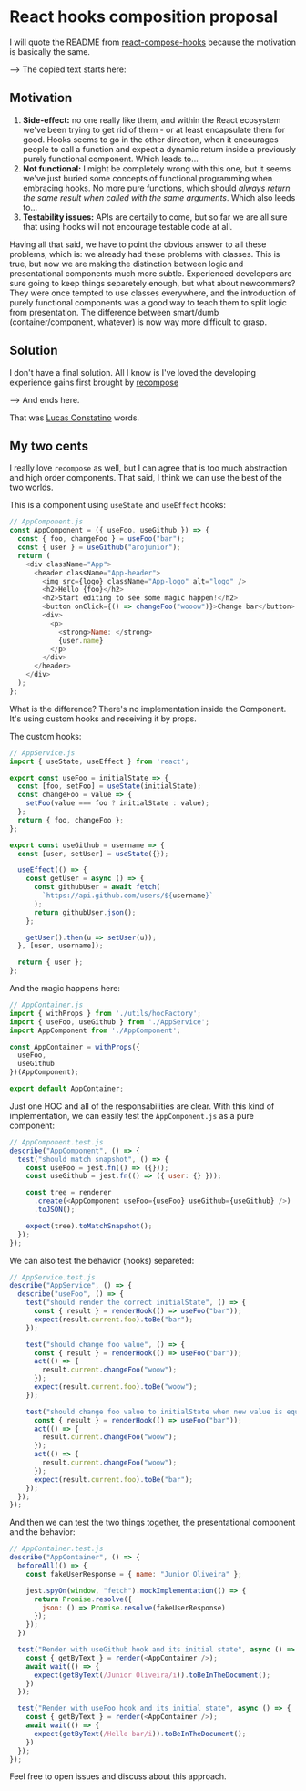 # React hooks composition proposal

I will quote the README from [react-compose-hooks](https://github.com/lucasconstantino/react-compose-hooks) because the motivation is basically the same.

--> The copied text starts here:

## Motivation

1. **Side-effect:** no one really like them, and within the React ecosystem we've been trying to get rid of them - or at least encapsulate them for good. Hooks seems to go in the other direction, when it encourages people to call a function and expect a dynamic return inside a previously purely functional component. Which leads to...
2. **Not functional:** I might be completely wrong with this one, but it seems we've just buried some concepts of functional programming when embracing hooks. No more pure functions, which should _always return the same result when called with the same arguments_. Which also leeds to...
3. **Testability issues:** APIs are certaily to come, but so far we are all sure that using hooks will not encourage testable code at all.

Having all that said, we have to point the obvious answer to all these problems, which is: we already had these problems with classes. This is true, but now we are making the distinction between logic and presentational components much more subtle. Experienced developers are sure going to keep things separetely enough, but what about newcommers? They were once tempted to use classes everywhere, and the introduction of purely functional components was a good way to teach them to split logic from presentation. The difference between smart/dumb (container/component, whatever) is now way more difficult to grasp.

## Solution

I don't have a final solution. All I know is I've loved the developing experience gains first brought by [recompose](https://github.com/acdlite/recompose)

--> And ends here.

That was [Lucas Constatino](https://github.com/lucasconstantino) words.

## My two cents

I really love `recompose` as well, but I can agree that is too much abstraction and high order components.
That said, I think we can use the best of the two worlds.

This is a component using `useState` and `useEffect` hooks:

```javascript
// AppComponent.js
const AppComponent = ({ useFoo, useGithub }) => {
  const { foo, changeFoo } = useFoo("bar");
  const { user } = useGithub("arojunior");
  return (
    <div className="App">
      <header className="App-header">
        <img src={logo} className="App-logo" alt="logo" />
        <h2>Hello {foo}</h2>
        <h2>Start editing to see some magic happen!</h2>
        <button onClick={() => changeFoo("wooow")}>Change bar</button>
        <div>
          <p>
            <strong>Name: </strong>
            {user.name}
          </p>
        </div>
      </header>
    </div>
  );
};
```

What is the difference? There's no implementation inside the Component. It's using custom hooks and receiving it by props.

The custom hooks:

```javascript
// AppService.js
import { useState, useEffect } from 'react';

export const useFoo = initialState => {
  const [foo, setFoo] = useState(initialState);
  const changeFoo = value => {
    setFoo(value === foo ? initialState : value);
  };
  return { foo, changeFoo };
};

export const useGithub = username => {
  const [user, setUser] = useState({});

  useEffect(() => {
    const getUser = async () => {
      const githubUser = await fetch(
        `https://api.github.com/users/${username}`
      );
      return githubUser.json();
    };

    getUser().then(u => setUser(u));
  }, [user, username]);

  return { user };
};
```

And the magic happens here:

```javascript
// AppContainer.js
import { withProps } from './utils/hocFactory';
import { useFoo, useGithub } from './AppService';
import AppComponent from './AppComponent';

const AppContainer = withProps({
  useFoo,
  useGithub
})(AppComponent);

export default AppContainer;
```

Just one HOC and all of the responsabilities are clear.
With this kind of implementation, we can easily test the `AppComponent.js` as a pure component:

```javascript
// AppComponent.test.js
describe("AppComponent", () => {
  test("should match snapshot", () => {
    const useFoo = jest.fn(() => ({}));
    const useGithub = jest.fn(() => ({ user: {} }));

    const tree = renderer
      .create(<AppComponent useFoo={useFoo} useGithub={useGithub} />)
      .toJSON();

    expect(tree).toMatchSnapshot();
  });
});
```

We can also test the behavior (hooks) separeted:

```javascript
// AppService.test.js
describe("AppService", () => {
  describe("useFoo", () => {
    test("should render the correct initialState", () => {
      const { result } = renderHook(() => useFoo("bar"));
      expect(result.current.foo).toBe("bar");
    });

    test("should change foo value", () => {
      const { result } = renderHook(() => useFoo("bar"));
      act(() => {
        result.current.changeFoo("woow");
      });
      expect(result.current.foo).toBe("woow");
    });

    test("should change foo value to initialState when new value is equals to previous", () => {
      const { result } = renderHook(() => useFoo("bar"));
      act(() => {
        result.current.changeFoo("woow");
      });
      act(() => {
        result.current.changeFoo("woow");
      });
      expect(result.current.foo).toBe("bar");
    });
  });
});
```

And then we can test the two things together, the presentational component and the behavior:

```javascript
// AppContainer.test.js
describe("AppContainer", () => {
  beforeAll(() => {
    const fakeUserResponse = { name: "Junior Oliveira" };

    jest.spyOn(window, "fetch").mockImplementation(() => {
      return Promise.resolve({
        json: () => Promise.resolve(fakeUserResponse)
      });
    });
  })

  test("Render with useGithub hook and its initial state", async () => {
    const { getByText } = render(<AppContainer />);
    await wait(() => {
      expect(getByText(/Junior Oliveira/i)).toBeInTheDocument();
    })
  });

  test("Render with useFoo hook and its initial state", async () => {
    const { getByText } = render(<AppContainer />);
    await wait(() => {
      expect(getByText(/Hello bar/i)).toBeInTheDocument();
    })
  });
});

```

Feel free to open issues and discuss about this approach.